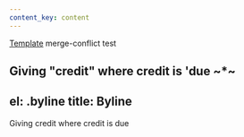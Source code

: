 ```yaml
---
content_key: content
---
```

[Template](../../patterns/03-templates-00-page/03-templates-00-page.html) merge-conflict test

Giving \"credit"
where credit is 'due
~*~
---
el: .byline
title: Byline
---
Giving credit where credit is due
